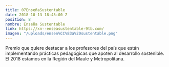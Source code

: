 ```yaml
---
title: 07EnseñaSustentable
date: 2018-10-13 18:45:00 Z
position: 8
nombre: Enseña Sustentable
link: https://xn--enseasustentable-9tb.com/
imagen: "/uploads/ensen%CC%83a%20sustentable.png"
---
```


Premio que quiere destacar a los profesores del país que están implementando prácticas pedagógicas que apoten al desarrollo sostenible. El 2018 estamos en la Región del Maule y Metropolitana. 